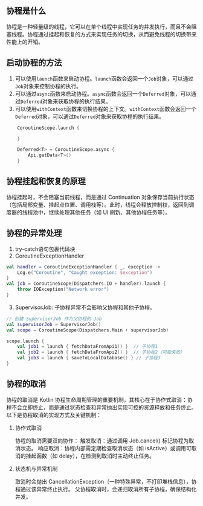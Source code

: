 ## 协程是什么

协程是一种轻量级的线程，它可以在单个线程中实现任务的并发执行，而且不会阻塞线程。协程通过挂起和恢复的方式来实现任务的切换，从而避免线程的切换带来性能上的开销。

## 启动协程的方法

1. 可以使用`launch`函数来启动协程。`launch`函数会返回一个`Job`对象，可以通过`Job`对象来控制协程的执行。
2. 可以通过`async`函数来启动协程。`async`函数会返回一个`Deferred`对象，可以通过`Deferred`对象来获取协程的执行结果。
3. 可以使用`withContext`函数来切换协程的上下文。`withContext`函数会返回一个`Deferred`对象，可以通过`Deferred`对象来获取协程的执行结果。

```kotlin
    CoroutineScope.launch {

    }

    Deferred<T> = CoroutineScope.async {
        Api.getData<T>()
    }
```

## 协程挂起和恢复的原理

协程挂起时，​​不会阻塞当前线程​​，而是通过 Continuation 对象保存当前执行状态（包括局部变量、挂起点位置、调用栈等）。此时，线程会 ​​释放控制权​​，返回到调度器的线程池中，继续处理其他任务（如 UI 刷新、其他协程任务等）。


## 协程的异常处理

1. try-catch语句包裹代码块
2. CoroutineExceptionHandler

```kotlin
val handler = CoroutineExceptionHandler { _, exception ->
    Log.e("Coroutine", "Caught exception: $exception")
}
val job = CoroutineScope(Dispatchers.IO + handler).launch {
    throw IOException("Network error")
}
```
3. SupervisorJob: 子协程异常不会影响父协程和其他子协程。

```kotlin
// 创建 SupervisorJob 作为父协程的 Job
val supervisorJob = SupervisorJob()
val scope = CoroutineScope(Dispatchers.Main + supervisorJob)

scope.launch {
    val job1 = launch { fetchDataFromApi1() }  // 子协程1
    val job2 = launch { fetchDataFromApi2() }  // 子协程2（可能失败）
    val job3 = launch { saveToLocalDatabase() } // 子协程3
}
```

## 协程的取消

协程的取消是 Kotlin 协程生命周期管理的重要机制，其核心在于​​协作式取消​​：协程不会立即终止，而是通过状态检查和异常抛出实现可控的资源释放和任务终止。以下是协程取消的实现方式及关键机制：

1. ​​协作式取消​​

    协程的取消需要​​双向协作​​：
    触发取消​​：通过调用 Job.cancel() 标记协程为取消状态。
    ​响应取消​​：协程内部需定期检查取消状态（如 isActive）或调用可取消的挂起函数（如 delay），在检测到取消时主动终止任务。
2. ​​状态机与异常机制​​

    取消时会抛出 CancellationException（一种特殊异常，不打印堆栈信息），协程通过该异常终止执行。
    父协程取消时，会递归取消所有子协程，确保结构化并发。
